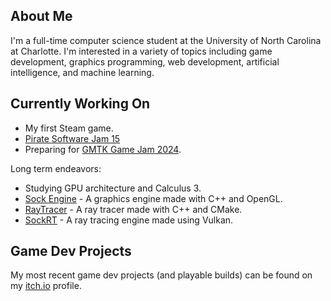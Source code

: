 ## About Me
I'm a full-time computer science student at the University of North Carolina at Charlotte. I'm interested in a variety of topics including game development, graphics programming, web development, artificial intelligence, and machine learning.

## Currently Working On
* My first Steam game.
* [Pirate Software Jam 15](https://itch.io/jam/pirate)
* Preparing for [GMTK Game Jam 2024](https://itch.io/jam/gmtk-2024).

Long term endeavors:
* Studying GPU architecture and Calculus 3.
* [Sock Engine](https://github.com/odesai840/Sock-Engine) - A graphics engine made with C++ and OpenGL.
* [RayTracer](https://github.com/odesai840/RayTracer) - A ray tracer made with C++ and CMake.
* [SockRT](https://github.com/odesai840/SockRT) - A ray tracing engine made using Vulkan.

## Game Dev Projects
My most recent game dev projects (and playable builds) can be found on my [itch.io](https://sock8416.itch.io/) profile.
